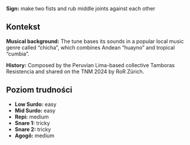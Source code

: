 **Sign:** make two fists and rub middle joints against each other

## Kontekst

**Musical background:** The tune bases its sounds in a popular local music genre
called “chicha”, which combines Andean “huayno” and tropical “cumbia”.

**History:** Composed by the Peruvian Lima-based collective Tamboras Resistencia
and shared on the TNM 2024 by RoR Zürich.

## Poziom trudności

* **Low Surdo:** easy
* **Mid Surdo:** easy
* **Repi:** medium
* **Snare 1:** tricky
* **Snare 2:** tricky
* **Agogô:** medium
